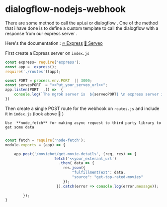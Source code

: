 # dialogflow-nodejs-webhook
There are some method to call the api.ai or dialogflow .  One of the method  that i have done is  to define  a custom template to call the dialogflow with a response from our express server .

Here's the documentation :
[🔥 Express](https://expressjs.com)
[:rocket: Serveo](https://serveo.net/)

First create a Express server on ```index.js```

```javascript
const express= require('express');
const app =  express();
require('./routes')(app);

const PORT = process.env.PORT  || 3000;
const serveoPORT  = "<<Put_your_serveo_url>>";
app.listen(PORT  ,() =>  {
    console.log(`The ngrok server is  ${serveoPORT} \n express server is listening on ${PORT}`)
})

```
Then create a single POST route for the webhook on ```routes.js``` and include it in ```index.js``` (look above :metal: )

```Use  **node_fetch** for making async request to third party library to get some data```
```javascript

const fetch = require('node-fetch');
module.exports = (app) => {

    app.post('/moviebot/get-movie-details', (req, res) => {
                      fetch('<<your_exteranl_url')
                        .then( data => {
                          res.json({
                              "fulfillmentText": data,
                              "source": "get-top-rated-movies"
                          });
                       }).catch(error => console.log(error.message));
                
        });
}

```
